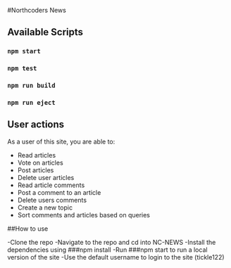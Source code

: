 #Northcoders News

## Available Scripts
### `npm start`
### `npm test`
### `npm run build`
### `npm run eject`

## User actions

As a user of this site, you are able to:

- Read articles
- Vote on articles
- Post articles
- Delete user articles
- Read article comments
- Post a comment to an article
- Delete users comments
- Create a new topic
- Sort comments and articles based on queries

##How to use

-Clone the repo
-Navigate to the repo and cd into NC-NEWS
-Install the dependencies using 
    ###npm install
-Run 
    ###npm start 
to run a local version of the site
-Use the default username to login to the site (tickle122)


